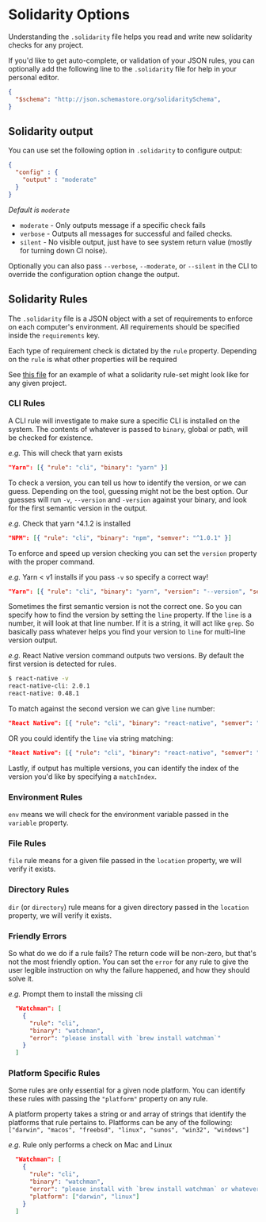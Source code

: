 # Solidarity Options
Understanding the `.solidarity` file helps you read and write new solidarity checks for any project.

If you'd like to get auto-complete, or validation of your JSON rules, you can optionally add the following line to the `.solidarity` file for help in your personal editor.
```json
{
  "$schema": "http://json.schemastore.org/solidaritySchema",
}
```

## Solidarity output
You can use set the following option in `.solidarity` to configure output:
```json
{
  "config" : {
    "output" : "moderate"
  }
}
```
_Default is `moderate`_

- `moderate` - Only outputs message if a specific check fails
- `verbose`  - Outputs all messages for successful and failed checks.
- `silent`   - No visible output, just have to see system return value (mostly for turning down CI noise).

Optionally you can also pass `--verbose`, `--moderate`, or `--silent` in the CLI to override the configuration option change the output.

## Solidarity Rules
The `.solidarity` file is a JSON object with a set of requirements to enforce on each computer's environment.  All requirements should be specified inside the `requirements` key.

Each type of requirement check is dictated by the `rule` property.  Depending on the `rule` is what other properties will be required

See [this file](../.solidarity.example.json) for an example of what a solidarity rule-set might look like for any given project.

### CLI Rules

A CLI rule will investigate to make sure a specific CLI is installed on the system.  The contents of whatever is passed to `binary`, global or path, will be checked for existence.

*e.g.* This will check that yarn exists
```json
"Yarn": [{ "rule": "cli", "binary": "yarn" }]
```

To check a version, you can tell us how to identify the version, or we can guess.  Depending on the tool, guessing might not be the best option.  Our guesses will run `-v`, `--version` and `-version` against your binary, and look for the first semantic version in the output.

*e.g.* Check that yarn ^4.1.2 is installed
```json
"NPM": [{ "rule": "cli", "binary": "npm", "semver": "^1.0.1" }]
```

To enforce and speed up version checking you can set the `version` property with the proper command.

*e.g.* Yarn < v1 installs if you pass `-v` so specify a correct way!
```json
"Yarn": [{ "rule": "cli", "binary": "yarn", "version": "--version", "semver": "^0.27.5" }]
```

Sometimes the first semantic version is not the correct one.  So you can specify how to find the version by setting the `line` property.  If the `line` is a number, it will look at that line number.  If it is a string, it will act like `grep`.  So basically pass whatever helps you find your version to `line` for multi-line version output.

*e.g.* React Native version command outputs two versions. By default the first version is detected for rules.
```sh
$ react-native -v
react-native-cli: 2.0.1
react-native: 0.48.1
```
To match against the second version we can give `line` number:
```json
"React Native": [{ "rule": "cli", "binary": "react-native", "semver": "^0.48.1", "line": 2 }]
```
OR you could identify the `line` via string matching:
```json
"React Native": [{ "rule": "cli", "binary": "react-native", "semver": "^0.48.1", "line": "react-native:" }]
```

Lastly, if output has multiple versions, you can identify the index of the version you'd like by specifying a `matchIndex`.

### Environment Rules
`env` means we will check for the environment variable passed in the `variable` property.

### File Rules
`file` rule means for a given file passed in the `location` property, we will verify it exists.

### Directory Rules
`dir` (or `directory`) rule means for a given directory passed in the `location` property, we will verify it exists.

### Friendly Errors
So what do we do if a rule fails?  The return code will be non-zero, but that's not the most friendly option.  You can set the `error` for any rule to give the user legible instruction on why the failure happened, and how they should solve it.

*e.g.* Prompt them to install the missing cli
```json
  "Watchman": [
    {
      "rule": "cli",
      "binary": "watchman",
      "error": "please install with `brew install watchman`"
    }
  ]
```

### Platform Specific Rules
Some rules are only essential for a given node platform.  You can identify these rules with passing the `"platform"` property on any rule.

A platform property takes a string or and array of strings that identify the platforms that rule pertains to.  Platforms can be any of the following: `["darwin", "macos", "freebsd", "linux", "sunos", "win32", "windows"]`

*e.g.* Rule only performs a check on Mac and Linux
```json
  "Watchman": [
    {
      "rule": "cli",
      "binary": "watchman",
      "error": "please install with `brew install watchman` or whatever friendly package management service you use.",
      "platform": ["darwin", "linux"]
    }
  ]
```
